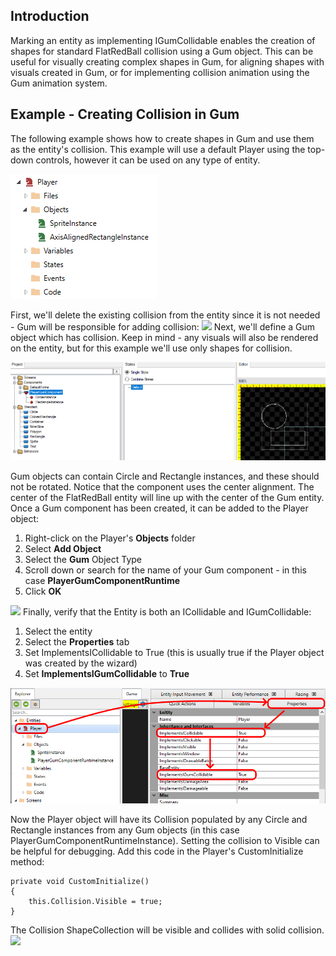 ## Introduction

Marking an entity as implementing IGumCollidable enables the creation of shapes for standard FlatRedBall collision using a Gum object. This can be useful for visually creating complex shapes in Gum, for aligning shapes with visuals created in Gum, or for implementing collision animation using the Gum animation system.

## Example - Creating Collision in Gum

The following example shows how to create shapes in Gum and use them as the entity's collision. This example will use a default Player using the top-down controls, however it can be used on any type of entity.

![](/media/2022-01-img_61db04a727f11.png)

First, we'll delete the existing collision from the entity since it is not needed - Gum will be responsible for adding collision: [![](/wp-content/uploads/2022/01/09_08-53-22.gif)](/wp-content/uploads/2022/01/09_08-53-22.gif) Next, we'll define a Gum object which has collision. Keep in mind - any visuals will also be rendered on the entity, but for this example we'll use only shapes for collision.

![](/media/2022-01-img_61db05642c98a.png)

Gum objects can contain Circle and Rectangle instances, and these should not be rotated. Notice that the component uses the center alignment. The center of the FlatRedBall entity will line up with the center of the Gum entity. Once a Gum component has been created, it can be added to the Player object:

1.  Right-click on the Player's **Objects** folder
2.  Select **Add Object**
3.  Select the **Gum** Object Type
4.  Scroll down or search for the name of your Gum component - in this case **PlayerGumComponentRuntime**
5.  Click **OK**

[![](/wp-content/uploads/2022/01/09_08-57-34.gif)](/wp-content/uploads/2022/01/09_08-57-34.gif) Finally, verify that the Entity is both an ICollidable and IGumCollidable:

1.  Select the entity
2.  Select the **Properties** tab
3.  Set ImplementsICollidable to True (this is usually true if the Player object was created by the wizard)
4.  Set **ImplementsIGumCollidable** to **True**

![](/media/2022-01-img_61db06946c1d4.png)

Now the Player object will have its Collision populated by any Circle and Rectangle instances from any Gum objects (in this case PlayerGumComponentRuntimeInstance). Setting the collision to Visible can be helpful for debugging. Add this code in the Player's CustomInitialize method:

    private void CustomInitialize()
    {
        this.Collision.Visible = true;
    }

The Collision ShapeCollection will be visible and collides with solid collision. [![](/wp-content/uploads/2022/01/09_09-59-12.gif)](/wp-content/uploads/2022/01/09_09-59-12.gif)
